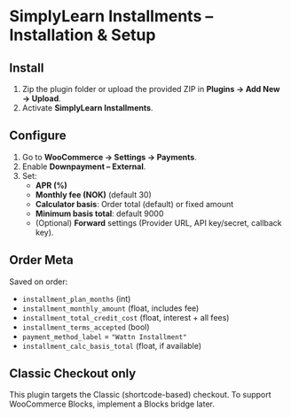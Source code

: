 # SimplyLearn Installments – Installation & Setup

## Install
1. Zip the plugin folder or upload the provided ZIP in **Plugins → Add New → Upload**.
2. Activate **SimplyLearn Installments**.

## Configure
1. Go to **WooCommerce → Settings → Payments**.
2. Enable **Downpayment – External**.
3. Set:
   - **APR (%)**
   - **Monthly fee (NOK)** (default 30)
   - **Calculator basis**: Order total (default) or fixed amount
   - **Minimum basis total**: default 9000
   - (Optional) **Forward** settings (Provider URL, API key/secret, callback key).

## Order Meta
Saved on order:
- `installment_plan_months` (int)
- `installment_monthly_amount` (float, includes fee)
- `installment_total_credit_cost` (float, interest + all fees)
- `installment_terms_accepted` (bool)
- `payment_method_label` = `"Wattn Installment"`
- `installment_calc_basis_total` (float, if available)

## Classic Checkout only
This plugin targets the Classic (shortcode-based) checkout. To support WooCommerce Blocks, implement a Blocks bridge later.
